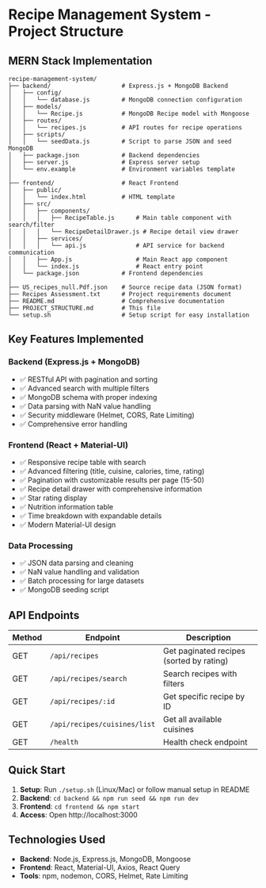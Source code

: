 # Recipe Management System - Project Structure

## MERN Stack Implementation

```
recipe-management-system/
├── backend/                    # Express.js + MongoDB Backend
│   ├── config/
│   │   └── database.js         # MongoDB connection configuration
│   ├── models/
│   │   └── Recipe.js           # MongoDB Recipe model with Mongoose
│   ├── routes/
│   │   └── recipes.js          # API routes for recipe operations
│   ├── scripts/
│   │   └── seedData.js         # Script to parse JSON and seed MongoDB
│   ├── package.json            # Backend dependencies
│   ├── server.js               # Express server setup
│   └── env.example             # Environment variables template
│
├── frontend/                   # React Frontend
│   ├── public/
│   │   └── index.html          # HTML template
│   ├── src/
│   │   ├── components/
│   │   │   ├── RecipeTable.js      # Main table component with search/filter
│   │   │   └── RecipeDetailDrawer.js # Recipe detail view drawer
│   │   ├── services/
│   │   │   └── api.js              # API service for backend communication
│   │   ├── App.js                  # Main React app component
│   │   └── index.js                # React entry point
│   └── package.json            # Frontend dependencies
│
├── US_recipes_null.Pdf.json    # Source recipe data (JSON format)
├── Recipes Assessment.txt      # Project requirements document
├── README.md                   # Comprehensive documentation
├── PROJECT_STRUCTURE.md        # This file
└── setup.sh                    # Setup script for easy installation
```

## Key Features Implemented

### Backend (Express.js + MongoDB)
- ✅ RESTful API with pagination and sorting
- ✅ Advanced search with multiple filters
- ✅ MongoDB schema with proper indexing
- ✅ Data parsing with NaN value handling
- ✅ Security middleware (Helmet, CORS, Rate Limiting)
- ✅ Comprehensive error handling

### Frontend (React + Material-UI)
- ✅ Responsive recipe table with search
- ✅ Advanced filtering (title, cuisine, calories, time, rating)
- ✅ Pagination with customizable results per page (15-50)
- ✅ Recipe detail drawer with comprehensive information
- ✅ Star rating display
- ✅ Nutrition information table
- ✅ Time breakdown with expandable details
- ✅ Modern Material-UI design

### Data Processing
- ✅ JSON data parsing and cleaning
- ✅ NaN value handling and validation
- ✅ Batch processing for large datasets
- ✅ MongoDB seeding script

## API Endpoints

| Method | Endpoint | Description |
|--------|----------|-------------|
| GET | `/api/recipes` | Get paginated recipes (sorted by rating) |
| GET | `/api/recipes/search` | Search recipes with filters |
| GET | `/api/recipes/:id` | Get specific recipe by ID |
| GET | `/api/recipes/cuisines/list` | Get all available cuisines |
| GET | `/health` | Health check endpoint |

## Quick Start

1. **Setup**: Run `./setup.sh` (Linux/Mac) or follow manual setup in README
2. **Backend**: `cd backend && npm run seed && npm run dev`
3. **Frontend**: `cd frontend && npm start`
4. **Access**: Open http://localhost:3000

## Technologies Used

- **Backend**: Node.js, Express.js, MongoDB, Mongoose
- **Frontend**: React, Material-UI, Axios, React Query
- **Tools**: npm, nodemon, CORS, Helmet, Rate Limiting
